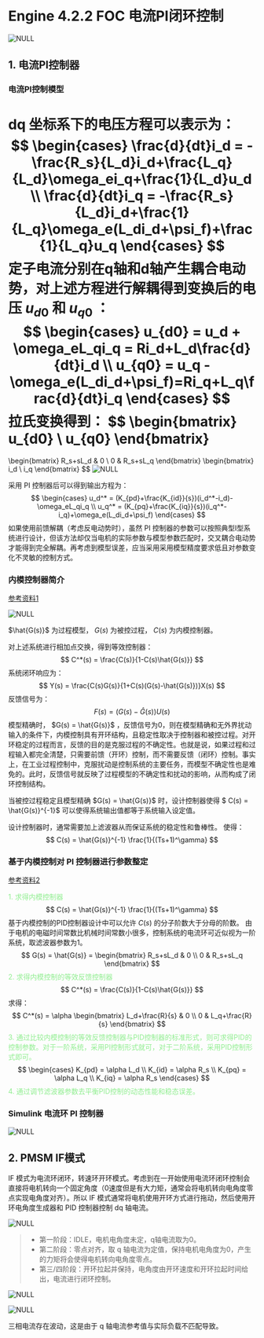 # Engine 4.2.2 FOC 电流PI闭环控制

![NULL](./assets/picture_1.jpg)

## 1. 电流PI控制器

### 电流PI控制模型

dq 坐标系下的电压方程可以表示为：
$$
\begin{cases}
\frac{d}{dt}i_d = -\frac{R_s}{L_d}i_d+\frac{L_q}{L_d}\omega_ei_q+\frac{1}{L_d}u_d \\
\frac{d}{dt}i_q = -\frac{R_s}{L_d}i_d+\frac{1}{L_q}\omega_e(L_di_d+\psi_f)+\frac{1}{L_q}u_q
\end{cases}
$$
定子电流分别在q轴和d轴产生耦合电动势，对上述方程进行解耦得到变换后的电压 $u_{d0}$ 和 $u_{q0}$ ：
$$
\begin{cases}
u_{d0} = u_d + \omega_eL_qi_q = Ri_d+L_d\frac{d}{dt}i_d \\
u_{q0} = u_q - \omega_e(L_di_d+\psi_f)=Ri_q+L_q\frac{d}{dt}i_q
\end{cases}
$$
 拉氏变换得到：
$$
\begin{bmatrix}
u_{d0} \\
u_{q0}
\end{bmatrix} 
=
\begin{bmatrix}
R_s+sL_d & 0 \\
0 & R_s+sL_q
\end{bmatrix} 
\begin{bmatrix}
i_d \\
i_q
\end{bmatrix}
$$
![NULL](./assets/picture_2.jpg)

采用 PI 控制器后可以得到输出方程为：
$$
\begin{cases}
u_d^* = (K_{pd}+\frac{K_{id}}{s})(i_d^*-i_d)-\omega_eL_qi_q \\
u_q^* = (K_{pq}+\frac{K_{iq}}{s})(i_q^*-i_q)+\omega_e(L_di_d+\psi_f)
\end{cases}
$$
如果使用前馈解耦（考虑反电动势时），虽然 PI 控制器的参数可以按照典型Ⅰ型系统进行设计，但该方法却仅当电机的实际参数与模型参数匹配时，交叉耦合电动势才能得到完全解耦。再考虑到模型误差，应当采用采用模型精度要求低且对参数变化不灵敏的控制方式。

### 内模控制器简介

[参考资料1](https://www.bilibili.com/read/cv24581856/)

![NULL](./assets/picture_3.jpg)

$\hat{G(s)}$ 为过程模型， $G(s)$ 为被控过程， $C(s)$ 为内模控制器。

对上述系统进行相加点交换，得到等效控制器：
$$
C^*(s) = \frac{C(s)}{1-C(s)\hat{G(s)}}
$$
系统闭环响应为：
$$
Y(s) = \frac{C(s)G(s)}{1+C(s)(G(s)-\hat{G(s)})}X(s)
$$
反馈信号为：
$$
F(s) = (G(s)-\hat G(s))U(s)
$$
模型精确时， $G(s) = \hat{G(s)}$ ，反馈信号为0，则在模型精确和无外界扰动输入的条件下，内模控制具有开环结构，且稳定性取决于控制器和被控过程。对开环稳定的过程而言，反馈的目的是克服过程的不确定性。也就是说，如果过程和过程输入都完全清楚，只需要前馈（开环）控制，而不需要反馈（闭环）控制。事实上，在工业过程控制中，克服扰动是控制系统的主要任务，而模型不确定性也是难免的。此时，反馈信号就反映了过程模型的不确定性和扰动的影响，从而构成了闭环控制结构。

当被控过程稳定且模型精确 $G(s) = \hat{G(s)}$ 时，设计控制器使得 $ C(s) = \hat{G(s)}^{-1}$ 可以使得系统输出值都等于系统输入设定值。

设计控制器时，通常需要加上滤波器从而保证系统的稳定性和鲁棒性。 使得：
$$
C(s) = \hat{G(s)}^{-1} \frac{1}{(Ts+1)^\gamma}
$$


### 基于内模控制对 PI 控制器进行参数整定

[参考资料2](https://www.bilibili.com/read/cv25000595/)

<font color=LightGreen>1. 求得内模控制器</font>
$$
C(s) = \hat{G(s)}^{-1} \frac{1}{(Ts+1)^\gamma}
$$
基于内模控制的PID控制器设计中可以允许 $C(s)$ 的分子阶数大于分母的阶数。 由于电机的电磁时间常数比机械时间常数小很多，控制系统的电流环可近似视为一阶系统，取滤波器参数为1。
$$
G(s) = \hat{G(s)} = \begin{bmatrix}
R_s+sL_d & 0 \\
0 & R_s+sL_q
\end{bmatrix}
$$
<font color=LightGreen>2. 求得内模控制的等效反馈控制器</font>
$$
C^*(s) = \frac{C(s)}{1-C(s)\hat{G(s)}}
$$
求得：
$$
C^*(s) = \alpha 
\begin{bmatrix}
L_d+\frac{R}{s} & 0 \\
0 & L_q+\frac{R}{s}
\end{bmatrix}
$$
<font color=LightGreen>3. 通过比较内模控制的等效反馈控制器与PID控制器的标准形式，则可求得PID的控制参数。对于一阶系统，采用PI控制形式就可，对于二阶系统，采用PID控制形式即可。</font>
$$
\begin{cases}
K_{pd} = \alpha L_d \\
K_{id} = \alpha R_s \\
K_{pq} = \alpha L_q \\
K_{iq} = \alpha R_s
\end{cases}
$$
<font color=LightGreen>4. 通过调节滤波器参数去平衡PID控制的动态性能和稳态误差。</font>

### Simulink 电流环 PI 控制器

![NULL](./assets/picture_4.jpg)

## 2. PMSM IF模式

IF 模式为电流环闭环，转速环开环模式。考虑到在一开始使用电流环闭环控制会直接将电机转向一个固定角度（0速度但是有大力矩，通常会将电机转向电角度零点实现电角度对齐）。所以 IF 模式通常将电机使用开环方式进行拖动，然后使用开环电角度生成器和 PID 控制器控制 dq 轴电流。

![NULL](./assets/picture_5.jpg)

> - 第一阶段：IDLE，电机电角度未定，q轴电流取为0。
> - 第二阶段：零点对齐，取 q 轴电流为定值，保持电机电角度为0，产生的力矩将会使得电机转向电角度零点。
> - 第三/四阶段：开环拉起并保持，电角度由开环速度和开环拉起时间给出，电流进行闭环控制。

![NULL](./assets/picture_6.jpg)

![NULL](./assets/picture_7.jpg)

三相电流存在波动，这是由于 q 轴电流参考值与实际负载不匹配导致。

